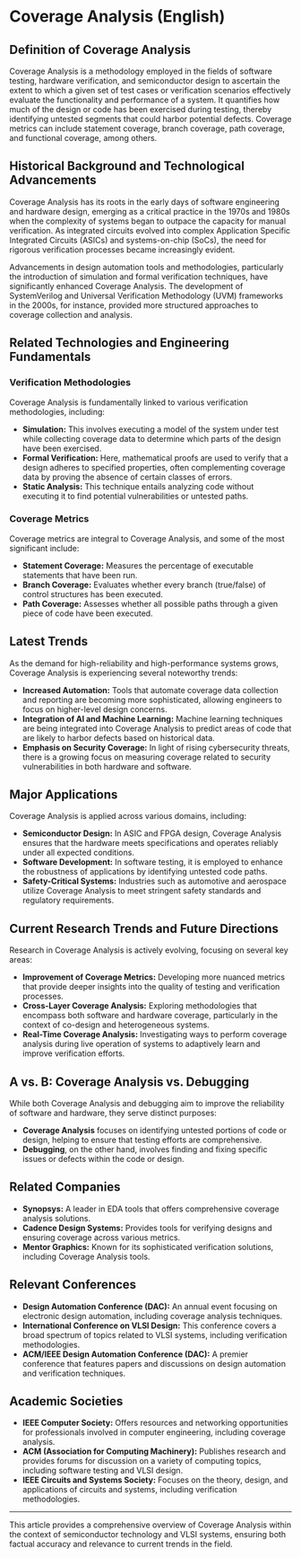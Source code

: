# Coverage Analysis (English)

## Definition of Coverage Analysis

Coverage Analysis is a methodology employed in the fields of software testing, hardware verification, and semiconductor design to ascertain the extent to which a given set of test cases or verification scenarios effectively evaluate the functionality and performance of a system. It quantifies how much of the design or code has been exercised during testing, thereby identifying untested segments that could harbor potential defects. Coverage metrics can include statement coverage, branch coverage, path coverage, and functional coverage, among others.

## Historical Background and Technological Advancements

Coverage Analysis has its roots in the early days of software engineering and hardware design, emerging as a critical practice in the 1970s and 1980s when the complexity of systems began to outpace the capacity for manual verification. As integrated circuits evolved into complex Application Specific Integrated Circuits (ASICs) and systems-on-chip (SoCs), the need for rigorous verification processes became increasingly evident. 

Advancements in design automation tools and methodologies, particularly the introduction of simulation and formal verification techniques, have significantly enhanced Coverage Analysis. The development of SystemVerilog and Universal Verification Methodology (UVM) frameworks in the 2000s, for instance, provided more structured approaches to coverage collection and analysis.

## Related Technologies and Engineering Fundamentals

### Verification Methodologies

Coverage Analysis is fundamentally linked to various verification methodologies, including:

- **Simulation:** This involves executing a model of the system under test while collecting coverage data to determine which parts of the design have been exercised.
- **Formal Verification:** Here, mathematical proofs are used to verify that a design adheres to specified properties, often complementing coverage data by proving the absence of certain classes of errors.
- **Static Analysis:** This technique entails analyzing code without executing it to find potential vulnerabilities or untested paths.

### Coverage Metrics

Coverage metrics are integral to Coverage Analysis, and some of the most significant include:

- **Statement Coverage:** Measures the percentage of executable statements that have been run.
- **Branch Coverage:** Evaluates whether every branch (true/false) of control structures has been executed.
- **Path Coverage:** Assesses whether all possible paths through a given piece of code have been executed.

## Latest Trends

As the demand for high-reliability and high-performance systems grows, Coverage Analysis is experiencing several noteworthy trends:

- **Increased Automation:** Tools that automate coverage data collection and reporting are becoming more sophisticated, allowing engineers to focus on higher-level design concerns.
- **Integration of AI and Machine Learning:** Machine learning techniques are being integrated into Coverage Analysis to predict areas of code that are likely to harbor defects based on historical data.
- **Emphasis on Security Coverage:** In light of rising cybersecurity threats, there is a growing focus on measuring coverage related to security vulnerabilities in both hardware and software.

## Major Applications

Coverage Analysis is applied across various domains, including:

- **Semiconductor Design:** In ASIC and FPGA design, Coverage Analysis ensures that the hardware meets specifications and operates reliably under all expected conditions.
- **Software Development:** In software testing, it is employed to enhance the robustness of applications by identifying untested code paths.
- **Safety-Critical Systems:** Industries such as automotive and aerospace utilize Coverage Analysis to meet stringent safety standards and regulatory requirements.

## Current Research Trends and Future Directions

Research in Coverage Analysis is actively evolving, focusing on several key areas:

- **Improvement of Coverage Metrics:** Developing more nuanced metrics that provide deeper insights into the quality of testing and verification processes.
- **Cross-Layer Coverage Analysis:** Exploring methodologies that encompass both software and hardware coverage, particularly in the context of co-design and heterogeneous systems.
- **Real-Time Coverage Analysis:** Investigating ways to perform coverage analysis during live operation of systems to adaptively learn and improve verification efforts.

## A vs. B: Coverage Analysis vs. Debugging

While both Coverage Analysis and debugging aim to improve the reliability of software and hardware, they serve distinct purposes:

- **Coverage Analysis** focuses on identifying untested portions of code or design, helping to ensure that testing efforts are comprehensive.
- **Debugging**, on the other hand, involves finding and fixing specific issues or defects within the code or design.

## Related Companies

- **Synopsys:** A leader in EDA tools that offers comprehensive coverage analysis solutions.
- **Cadence Design Systems:** Provides tools for verifying designs and ensuring coverage across various metrics.
- **Mentor Graphics:** Known for its sophisticated verification solutions, including Coverage Analysis tools.

## Relevant Conferences

- **Design Automation Conference (DAC):** An annual event focusing on electronic design automation, including coverage analysis techniques.
- **International Conference on VLSI Design:** This conference covers a broad spectrum of topics related to VLSI systems, including verification methodologies.
- **ACM/IEEE Design Automation Conference (DAC):** A premier conference that features papers and discussions on design automation and verification techniques.

## Academic Societies

- **IEEE Computer Society:** Offers resources and networking opportunities for professionals involved in computer engineering, including coverage analysis.
- **ACM (Association for Computing Machinery):** Publishes research and provides forums for discussion on a variety of computing topics, including software testing and VLSI design.
- **IEEE Circuits and Systems Society:** Focuses on the theory, design, and applications of circuits and systems, including verification methodologies.

---
This article provides a comprehensive overview of Coverage Analysis within the context of semiconductor technology and VLSI systems, ensuring both factual accuracy and relevance to current trends in the field.